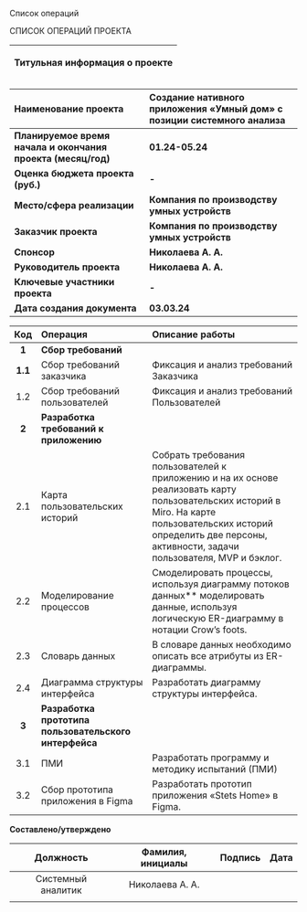 ﻿Список операций

СПИСОК ОПЕРАЦИЙ ПРОЕКТА

|<p>**Титульная информация о проекте**</p><p></p>|
| :-: |

|**Наименование проекта**|**Создание нативного приложения «Умный дом» с позиции системного анализа**|
| :- | :- |
|**Планируемое время начала и окончания проекта (месяц/год)**|<p>**01.24-05.24**</p><p></p>|
|**Оценка бюджета проекта (руб.)**|**-**|
|**Место/сфера реализации**|**Компания по производству умных устройств**|
|**Заказчик проекта**|**Компания по производству умных устройств**|
|**Спонсор**|**Николаева А. А.**|
|**Руководитель проекта**|**Николаева А. А.**|
|**Ключевые участники проекта**|**-**|
|**Дата создания документа**|**03.03.24**|



|**Код**|**Операция**|**Описание работы**|
| :-: | :- | :- |
|**1**|**Сбор требований**||
|**1.1**|Сбор требований заказчика|Фиксация и анализ требований Заказчика|
|1\.2|Сбор требований пользователей|Фиксация и анализ требований Пользователей|
|**2**|**Разработка требований к приложению**||
|2\.1|Карта пользовательских историй|Собрать требования пользователей к<br>приложению и на их основе реализовать карту пользовательских историй в Miro. На карте пользовательских историй определить две персоны, активности, задачи пользователя, MVP и бэклог.|
|2\.2|Моделирование процессов|Смоделировать процессы, используя диаграмму потоков данных** моделировать данные, используя логическую ER-диаграмму в нотации Crow’s foots.|
|2\.3|Словарь данных|В словаре данных необходимо описать все атрибуты из ER-диаграммы.|
|2\.4|Диаграмма структуры интерфейса|Разработать диаграмму структуры интерфейса.|
|**3**|**Разработка прототипа пользовательского интерфейса**||
|3\.1|ПМИ|Разработать программу и методику испытаний (ПМИ)|
|3\.2|Сбор прототипа приложения в Figma|Разработать прототип приложения «Stets Home» в Figma.|

**Составлено/утверждено**

|**Должность**|**Фамилия, инициалы**|**Подпись**|**Дата**|
| :-: | :-: | :-: | :-: |
|Системный аналитик|Николаева А. А.|||
|  |  |  |  |



